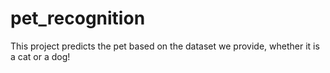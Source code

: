 # pet_recognition
This project predicts the pet based on the dataset we provide, whether it is a cat or a dog!
